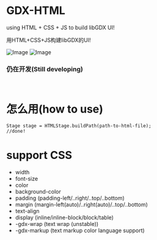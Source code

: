 # GDX-HTML

using HTML + CSS + JS to build libGDX UI!

用HTML+CSS+JS构建libGDX的UI!

![Image](https://raw.githubusercontent.com/dingjibang/GDX-HTML/master/readme/show1.jpg)
![Image](https://raw.githubusercontent.com/dingjibang/GDX-HTML/master/readme/show2.jpg)


### 仍在开发(Still developing)

<br>

# 怎么用(how to use)

    Stage stage = HTMLStage.buildPath(path-to-html-file);
    //done!
# support CSS

- width
- font-size
- color
- background-color
- padding (padding-left/..right/..top/..bottom)
- margin (margin-left(auto)/..right(auto)/..top/..bottom)
- text-align
- display (inline/inline-block/block/table)
- -gdx-wrap (text wrap (unstable)) 
- -gdx-markup (text markup color language support)
